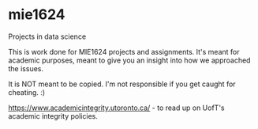 # mie1624
Projects in data science

This is work done for MIE1624 projects and assignments. It's meant for academic purposes, meant to give you an insight into how we approached the issues.

It is NOT meant to be copied. I'm not responsible if you get caught for cheating. :)

https://www.academicintegrity.utoronto.ca/ - to read up on UofT's academic integrity policies.
